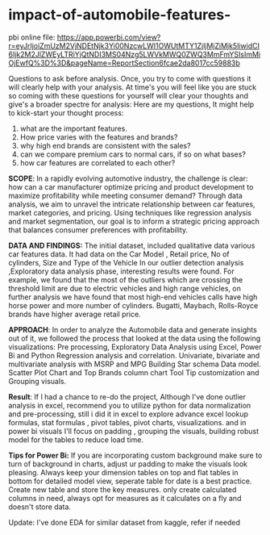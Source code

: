 # impact-of-automobile-features- 
pbi online file: https://app.powerbi.com/view?r=eyJrIjoiZmUzM2VjNDEtNjk3Yi00NzcwLWI1OWUtMTY1ZjljMjZiMjk5IiwidCI6Ijk2M2JlZWEyLTRiYjQtNDI3MS04Nzg5LWVkMWQ0ZWQ3MmFmYSIsImMiOjEwfQ%3D%3D&pageName=ReportSection6fcae2da8017cc59883b

Questions to ask before analysis. Once, you try to come with questions it will clearly help with your analysis. At time's you will feel like you are stuck so coming with these questions for yourself will clear your thoughts and give's a broader spectre for analysis:
Here are my questions, It might help to kick-start your thought process:
1) what are the important features.
2) How price varies with the features and brands?
3) why high end brands are consistent with the sales?
4) can we compare premium cars to normal cars, if so on what bases?
5) how car features are correlated to each other?

**SCOPE**:
In a rapidly evolving automotive industry, the challenge is clear: how can a car manufacturer optimize pricing and product development to maximize profitability while meeting consumer demand? Through data analysis, we aim to unravel the intricate relationship between car features, market categories, and pricing. Using techniques like regression analysis and market segmentation, our goal is to inform a strategic pricing approach that balances consumer preferences with profitability. 

**DATA AND FINDINGS:**
The initial dataset, included qualitative data various car features data. It had data on the Car Model , Retail price, No of cylinders, Size and Type of the Vehicle
In our outlier detection analysis ,Exploratory data analysis phase, interesting results were found. For example, we found that the most of the outliers which are crossing the threshold limit are due to electric vehicles and high range vehicles, on further analysis we have found that most high-end vehicles calls have high horse power and more number of cylinders. Bugatti, Maybach, Rolls-Royce brands have higher average retail price.

**APPROACH**:
In order to analyze the Automobile data and generate insights out of it, we followed the process that looked at the data using the following visualizations:
Pre processing, Exploratory Data Analysis using Excel, Power Bi and Python
Regression analysis and correlation.
Univariate, bivariate and multivariate analysis with MSRP and MPG
Building Star schema Data model.
Scatter Plot Chart and Top Brands column chart
Tool Tip customization and Grouping visuals.

**Result**: If I had a chance to re-do the project, Although I've done outlier analysis in excel, recommend you to utilize python for data normalization and pre-processing,
still i did it in excel to explore advance excel lookup formulas, stat formulas , pivot tables, pivot charts, visualizations.
and in power bi visuals I'll focus on padding , grouping the visuals, building robust model for the tables to reduce load time.

**Tips for Power Bi:**
If you are incorporating custom background make sure to turn of background in charts, adjust ur padding to make the visuals look pleasing.
Always keep your dimension tables on top and flat tables in bottom for detailed model view, seperate table for date is a best practice.
Create new table and store the key measures.
only create calculated columns in need, always opt for measures as it calculates on a fly and doesn't store data. 

Update: I've done EDA for similar dataset from kaggle, refer if needed

